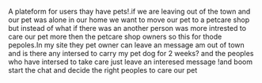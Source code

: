 A plateform for users thay have pets!.if we are leaving out of the town and our pet was alone in our home we want to move our pet to a petcare shop but instead of what if there was an another person was more intrested to care our pet more then the petcare shop owners so this for thode pepoles.In my site they pet owner can leave an message am out of town and is there any intersed to carry my pet dog for 2 weeks? and the peoples who have intersed to take care just leave an interesed message !and boom start the chat and decide the right peoples to care our pet
